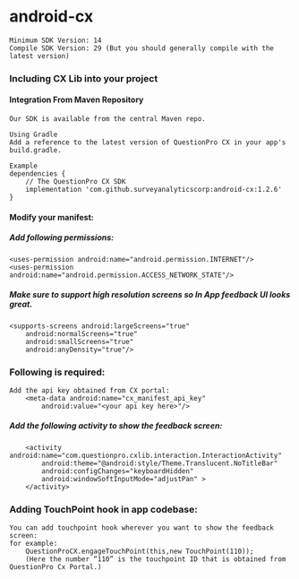 # android-cx
	Minimum SDK Version: 14
	Compile SDK Version: 29 (But you should generally compile with the latest version)

### Including CX Lib into your project

#### Integration From Maven Repository
	Our SDK is available from the central Maven repo.

	Using Gradle
	Add a reference to the latest version of QuestionPro CX in your app's build.gradle. 

	Example
	dependencies {
	 	// The QuestionPro CX SDK
		implementation 'com.github.surveyanalyticscorp:android-cx:1.2.6'
	}


#### Modify your manifest: 

##### Add following permissions:
  	<uses-permission android:name="android.permission.INTERNET"/>
  	<uses-permission android:name="android.permission.ACCESS_NETWORK_STATE"/>


##### Make sure to support high resolution screens so In App feedback UI looks great. 
  	<supports-screens android:largeScreens="true" 
  		android:normalScreens="true"
  		android:smallScreens="true"
		android:anyDensity="true"/>

	
### Following is required:
	Add the api key obtained from CX portal:
		<meta-data android:name="cx_manifest_api_key"
   			android:value="<your api key here>"/>

##### Add the following activity to show the feedback screen:
		<activity android:name="com.questionpro.cxlib.interaction.InteractionActivity"
  	 		android:theme="@android:style/Theme.Translucent.NoTitleBar"
  	 		android:configChanges="keyboardHidden"
   			android:windowSoftInputMode="adjustPan" >
		</activity>

### Adding TouchPoint hook in app codebase:
	You can add touchpoint hook wherever you want to show the feedback screen:
	for example:
		QuestionProCX.engageTouchPoint(this,new TouchPoint(110));
		(Here the number “110” is the touchpoint ID that is obtained from QuestionPro Cx Portal.)



